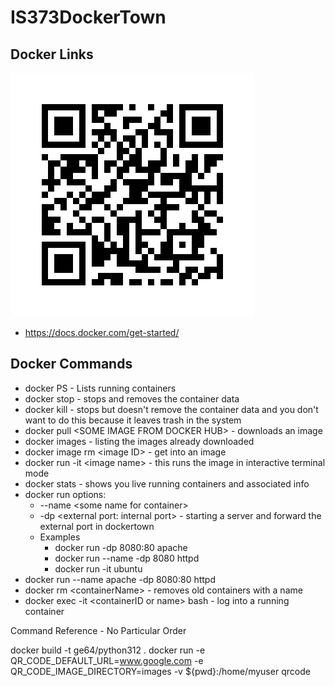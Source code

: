 # IS373DockerTown
## Docker Links

![myRepoQRCode](/images/myRepo.png)

 - https://docs.docker.com/get-started/

## Docker Commands
 - docker PS - Lists running containers
 - docker stop - stops and removes the container data
 - docker kill - stops but doesn't remove the container data and you don't want to do this because it leaves trash in the system
 - docker pull \<SOME IMAGE FROM DOCKER HUB> - downloads an image
 - docker images - listing the images already downloaded 
 - docker image rm \<image ID> - get into an image
 - docker run -it \<image name> - this runs the image in interactive terminal mode
 - docker stats - shows you live running containers and associated info
 - docker run options:
   - --name \<some name for container>
   - -dp \<external port: internal port> - starting a server and forward the external port in dockertown
   - Examples
     - docker run -dp 8080:80 apache
     - docker run --name -dp 8080 httpd
     - docker run -it ubuntu 
 - docker run --name apache -dp 8080:80 httpd
 - docker rm \<containerName> - removes old containers with a name
 - docker exec -it \<containerID or name> bash - log into a running container

Command Reference - No Particular Order

docker build -t ge64/python312 .
docker run -e QR_CODE_DEFAULT_URL=www.google.com -e QR_CODE_IMAGE_DIRECTORY=images -v ${pwd}:/home/myuser qrcode